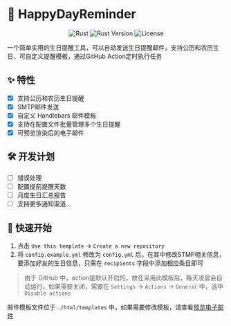# 🎂 HappyDayReminder

<div align="center">

![Rust](https://img.shields.io/badge/rust-%23000000.svg?style=flat&logo=rust&logoColor=white)
![Rust Version](https://img.shields.io/badge/rust--version-1.70%2B-orange.svg)
![License](https://img.shields.io/badge/license-MIT-blue.svg)

</div>

一个简单实用的生日提醒工具，可以自动发送生日提醒邮件，支持公历和农历生日，可自定义提醒模板，通过GitHub Action定时执行任务

## ✨ 特性

- [X] 支持公历和农历生日提醒
- [X] SMTP邮件发送
- [X] 自定义 Handlebars 邮件模板
- [X] 支持在配置文件批量管理多个生日提醒
- [X] 可预览渲染后的电子邮件

## 🛠 开发计划

- [ ] 错误处理
- [ ] 配置提前提醒天数
- [ ] 月度生日汇总报告
- [ ] 支持更多通知渠道...

## 🚀 快速开始

1. 点击 `Use this template` -> `Create a new repository`
2. 将 `config.example.yml` 修改为 `config.yml` 后，在其中修改STMP相关信息，要添加好友的生日信息，只需在 `recipients` 字段中添加相应条目即可

> 由于 GitHub 中，action是默认开启的，故在采用此模板后，每天凌晨会自动运行。如果需要关闭，需要在 `Settings` -> `Actions` -> `General` 中，选中 `Disable actions`

邮件模板文件位于 `./html/templates` 中，如果需要修改模板，请查看[预览电子邮件](./html/preview/README.md)
